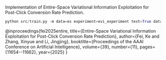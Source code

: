 Implementation of Entire-Space Variational Information Exploitation for Post-Click Conversion Rate Prediction.

```python
python src/train.py -m data=es experiment=evi_experiment test=True data.debug=False trainer.max_epochs=1  logger=csv
```

@inproceedings{fei2025entire,
  title={Entire-Space Variational Information Exploitation for Post-Click Conversion Rate Prediction},
  author={Fei, Ke and Zhang, Xinyue and Li, Jingjing},
  booktitle={Proceedings of the AAAI Conference on Artificial Intelligence},
  volume={39},
  number={11},
  pages={11654--11662},
  year={2025}
}